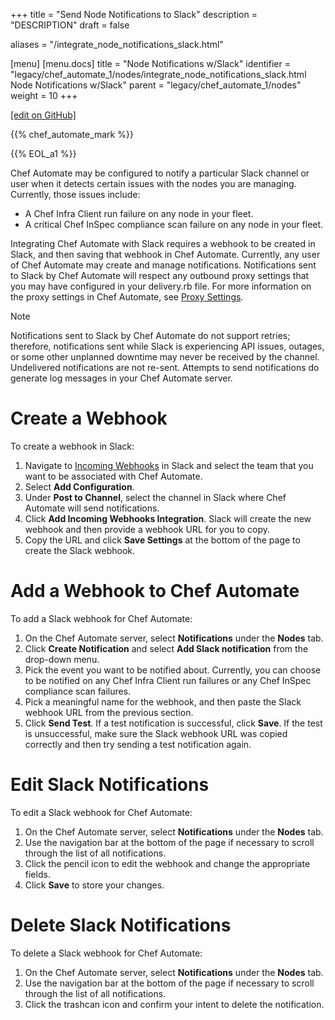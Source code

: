 +++
title = "Send Node Notifications to Slack"
description = "DESCRIPTION"
draft = false

aliases = "/integrate_node_notifications_slack.html"

[menu]
  [menu.docs]
    title = "Node Notifications w/Slack"
    identifier = "legacy/chef_automate_1/nodes/integrate_node_notifications_slack.html Node Notifications w/Slack"
    parent = "legacy/chef_automate_1/nodes"
    weight = 10
+++    

[\[edit on
GitHub\]](https://github.com/chef/chef-web-docs/blob/master/chef_master/source/integrate_node_notifications_slack.rst)

<meta name="robots" content="noindex">

{{% chef_automate_mark %}}

{{% EOL_a1 %}}

Chef Automate may be configured to notify a particular Slack channel or
user when it detects certain issues with the nodes you are managing.
Currently, those issues include:

-   A Chef Infra Client run failure on any node in your fleet.
-   A critical Chef InSpec compliance scan failure on any node in your
    fleet.

Integrating Chef Automate with Slack requires a webhook to be created in
Slack, and then saving that webhook in Chef Automate. Currently, any
user of Chef Automate may create and manage notifications. Notifications
sent to Slack by Chef Automate will respect any outbound proxy settings
that you may have configured in your <span
class="title-ref">delivery.rb</span> file. For more information on the
proxy settings in Chef Automate, see [Proxy
Settings](https://docs.chef.io/config_rb_delivery.html#proxy-settings).

<div class="note" markdown="1">

<div class="admonition-title" markdown="1">

Note

</div>

Notifications sent to Slack by Chef Automate do not support retries;
therefore, notifications sent while Slack is experiencing API issues,
outages, or some other unplanned downtime may never be received by the
channel. Undelivered notifications are not re-sent. Attempts to send
notifications do generate log messages in your Chef Automate server.

</div>

Create a Webhook
================

To create a webhook in Slack:

1.  Navigate to [Incoming
    Webhooks](https://slack.com/apps/A0F7XDUAZ-incoming-webhooks) in
    Slack and select the team that you want to be associated with Chef
    Automate.
2.  Select **Add Configuration**.
3.  Under **Post to Channel**, select the channel in Slack where Chef
    Automate will send notifications.
4.  Click **Add Incoming Webhooks Integration**. Slack will create the
    new webhook and then provide a webhook URL for you to copy.
5.  Copy the URL and click **Save Settings** at the bottom of the page
    to create the Slack webhook.

Add a Webhook to Chef Automate
==============================

To add a Slack webhook for Chef Automate:

1.  On the Chef Automate server, select **Notifications** under the
    **Nodes** tab.
2.  Click **Create Notification** and select **Add Slack notification**
    from the drop-down menu.
3.  Pick the event you want to be notified about. Currently, you can
    choose to be notified on any Chef Infra Client run failures or any
    Chef InSpec compliance scan failures.
4.  Pick a meaningful name for the webhook, and then paste the Slack
    webhook URL from the previous section.
5.  Click **Send Test**. If a test notification is successful, click
    **Save**. If the test is unsuccessful, make sure the Slack webhook
    URL was copied correctly and then try sending a test notification
    again.

Edit Slack Notifications
========================

To edit a Slack webhook for Chef Automate:

1.  On the Chef Automate server, select **Notifications** under the
    **Nodes** tab.
2.  Use the navigation bar at the bottom of the page if necessary to
    scroll through the list of all notifications.
3.  Click the pencil icon to edit the webhook and change the appropriate
    fields.
4.  Click **Save** to store your changes.

Delete Slack Notifications
==========================

To delete a Slack webhook for Chef Automate:

1.  On the Chef Automate server, select **Notifications** under the
    **Nodes** tab.
2.  Use the navigation bar at the bottom of the page if necessary to
    scroll through the list of all notifications.
3.  Click the trashcan icon and confirm your intent to delete the
    notification.
